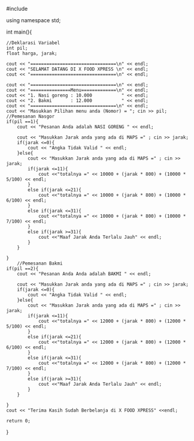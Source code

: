 #include<iostream>
	
using namespace std;

int main(){
	
	//Deklarasi Variabel
	int pil;
	float harga, jarak;
	
	cout << "================================\n" << endl;
	cout << "SELAMAT DATANG DI X FOOD XPRESS \n" << endl;
	cout << "================================\n" << endl;
	
	cout << "================================\n" << endl;
	cout << "===============Menu=============\n" << endl;
	cout << "1. Nasi goreng : 10.000           " << endl;
	cout << "2. Bakmi       : 12.000           " << endl;
	cout << "================================\n" << endl;
	cout << "Masukkan Pilihan menu anda (Nomor) = "; cin >> pil;
	//Pemesanan Nasgor
	if(pil ==1){
		cout << "Pesanan Anda adalah NASI GORENG " << endl;
		
		cout << "Masukkan Jarak anda yang ada di MAPS =" ; cin >> jarak;
		if(jarak <=0){
			cout << "Angka Tidak Valid " << endl;
		}else{
			cout << "Masukkan Jarak anda yang ada di MAPS =" ; cin >> jarak;
			if(jarak <=11){
				cout <<"totalnya =" << 10000 + (jarak * 800) + (10000 * 5/100) << endl;
			}
			else if(jarak <=21){
				cout <<"totalnya =" << 10000 + (jarak * 800) + (10000 * 6/100) << endl;
			}
			else if(jarak <=31){
				cout <<"totalnya =" << 10000 + (jarak * 800) + (10000 * 7/100) << endl;
			}
			else if(jarak >=31){
				cout <<"Maaf Jarak Anda Terlalu Jauh" << endl;
			}
		}
		
	}
		//Pemesanan Bakmi
	if(pil ==2){
		cout << "Pesanan Anda Anda adalah BAKMI " << endl;
		
		cout << "Masukkan Jarak anda yang ada di MAPS =" ; cin >> jarak;
		if(jarak <=0){
			cout << "Angka Tidak Valid " << endl;
		}else{
			cout << "Masukkan Jarak anda yang ada di MAPS =" ; cin >> jarak;
			if(jarak <=11){
				cout <<"totalnya =" << 12000 + (jarak * 800) + (12000 * 5/100) << endl;
			}
			else if(jarak <=21){
				cout <<"totalnya =" << 12000 + (jarak * 800) + (12000 * 6/100) << endl;
			}
			else if(jarak <=31){
				cout <<"totalnya =" << 12000 + (jarak * 800) + (12000 * 7/100) << endl;
			}
			else if(jarak >=31){
				cout <<"Maaf Jarak Anda Terlalu Jauh" << endl;
			}
		}
		
	}
	cout << "Terima Kasih Sudah Berbelanja di X FOOD XPRESS" <<endl;
	
	return 0;	
}
